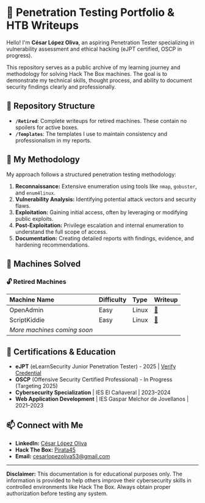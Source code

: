 # 🔐 Penetration Testing Portfolio & HTB Writeups

Hello! I'm **César López Oliva**, an aspiring Penetration Tester specializing in vulnerability assessment and ethical hacking (eJPT certified, OSCP in progress).

This repository serves as a public archive of my learning journey and methodology for solving Hack The Box machines. The goal is to demonstrate my technical skills, thought process, and ability to document security findings clearly and professionally.

## 📂 Repository Structure

*   **`/Retired`**: Complete writeups for retired machines. These contain no spoilers for active boxes.
*   **`/Templates`**: The templates I use to maintain consistency and professionalism in my reports.

## 🧪 My Methodology

My approach follows a structured penetration testing methodology:
1.  **Reconnaissance:** Extensive enumeration using tools like `nmap`, `gobuster`, and `enum4linux`.
2.  **Vulnerability Analysis:** Identifying potential attack vectors and security flaws.
3.  **Exploitation:** Gaining initial access, often by leveraging or modifying public exploits.
4.  **Post-Exploitation:** Privilege escalation and internal enumeration to understand the full scope of access.
5.  **Documentation:** Creating detailed reports with findings, evidence, and hardening recommendations.

## 🚀 Machines Solved

### 🔓 Retired Machines
| Machine Name | Difficulty | Type | Writeup |
| :----------- | :--------- | :--- | :------ |
| OpenAdmin | Easy | Linux | [📝](./Retired/OpenAdmin/) |
| ScriptKiddie | Easy | Linux | [📝](./Retired/ScriptKiddie/) |
| *More machines coming soon* | | | |

## 📜 Certifications & Education

*   **eJPT** (eLearnSecurity Junior Penetration Tester) - 2025 | [Verify Credential](https://certs.ine.com/307ba53a-cf24-4892-b40a-0b8b6c92c738#acc.mWzXHxTv)
*   **OSCP** (Offensive Security Certified Professional) - In Progress (Targeting 2025)
*   **Cybersecurity Specialization** | IES El Cañaveral | 2023–2024
*   **Web Application Development** | IES Gaspar Melchor de Jovellanos | 2021–2023

## 📫 Connect with Me

*   **LinkedIn:** [César López Oliva](https://www.linkedin.com/in/c%C3%A9sar-lopez-oliva-2145b0216/)
*   **Hack The Box:** [Pirata45](https://app.hackthebox.com/profile/overview)
*   **Email:** cesarlopezoliva53@gmail.com

---

**Disclaimer:** This documentation is for educational purposes only. The information is provided to help others improve their cybersecurity skills in controlled environments like Hack The Box. Always obtain proper authorization before testing any system.
